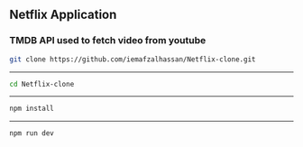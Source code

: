 ## Netflix Application

### TMDB API used to fetch video from youtube

```bash
git clone https://github.com/iemafzalhassan/Netflix-clone.git
```

---

```bash
cd Netflix-clone
```

---

```bash
npm install
```

---

```bash
npm run dev
```

